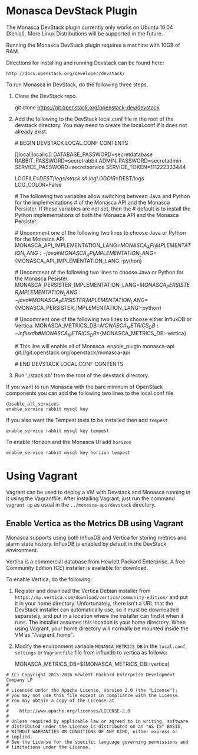 # Monasca DevStack Plugin

The Monasca DevStack plugin currently only works on Ubuntu 16.04 (Xenial).
More Linux Distributions will be supported in the future.

Running the Monasca DevStack plugin requires a machine with 10GB of RAM.

Directions for installing and running Devstack can be found here:

    http://docs.openstack.org/developer/devstack/

To run Monasca in DevStack, do the following three steps.

1. Clone the DevStack repo.

    git clone https://git.openstack.org/openstack-dev/devstack

2. Add the following to the DevStack local.conf file in the root of the devstack directory. You may
   need to create the local.conf if it does not already exist.

    \# BEGIN DEVSTACK LOCAL.CONF CONTENTS

    [[local|localrc]]
    DATABASE_PASSWORD=secretdatabase
    RABBIT_PASSWORD=secretrabbit
    ADMIN_PASSWORD=secretadmin
    SERVICE_PASSWORD=secretservice
    SERVICE_TOKEN=111222333444

    LOGFILE=$DEST/logs/stack.sh.log
    LOGDIR=$DEST/logs
    LOG_COLOR=False

    \# The following two variables allow switching between Java and Python for the implementations
    \# of the Monasca API and the Monasca Persister. If these variables are not set, then the
    \# default is to install the Python implementations of both the Monasca API and the Monasca Persister.

    \# Uncomment one of the following two lines to choose Java or Python for the Monasca API.
    MONASCA_API_IMPLEMENTATION_LANG=${MONASCA_API_IMPLEMENTATION_LANG:-java}
    \# MONASCA_API_IMPLEMENTATION_LANG=${MONASCA_API_IMPLEMENTATION_LANG:-python}

    \# Uncomment of the following two lines to choose Java or Python for the Monasca Pesister.
    MONASCA_PERSISTER_IMPLEMENTATION_LANG=${MONASCA_PERSISTER_IMPLEMENTATION_LANG:-java}
    \# MONASCA_PERSISTER_IMPLEMENTATION_LANG=${MONASCA_PERSISTER_IMPLEMENTATION_LANG:-python}

    \# Uncomment one of the following two lines to choose either InfluxDB or Vertica.
    MONASCA_METRICS_DB=${MONASCA_METRICS_DB:-influxdb}
    \# MONASCA_METRICS_DB=${MONASCA_METRICS_DB:-vertica}

    \# This line will enable all of Monasca.
    enable_plugin monasca-api git://git.openstack.org/openstack/monasca-api

    \# END DEVSTACK LOCAL.CONF CONTENTS

3.   Run './stack.sh' from the root of the devstack directory.

If you want to run Monasca with the bare mininum of OpenStack components
you can add the following two lines to the local.conf file.

    disable_all_services
    enable_service rabbit mysql key

If you also want the Tempest tests to be installed then add `tempest`

    enable_service rabbit mysql key tempest

To enable Horizon and the Monasca UI add `horizon`

    enable_service rabbit mysql key horizon tempest

# Using Vagrant

Vagrant can be used to deploy a VM with Devstack and Monasca running in it using the Vagrantfile. After installing Vagrant, just run the command `vagrant up` as usual in the `../monasca-api/devstack` directory.

## Enable Vertica as the Metrics DB using Vagrant

Monasca supports using both InfluxDB and Vertica for storing metrics and alarm state history.
InfluxDB is enabled by default in the DevStack environment.

Vertica is a commercial database from Hewlett Packard Enterprise.
A free Community Edition (CE) installer is available for download.

To enable Vertica, do the following:

1. Register and download the Vertica Debian installer from `https://my.vertica.com/download/vertica/community-edition/` and put it in your home directory.
Unfortunately, there isn't a URL that the DevStack installer can automatically use, so it must be downloaded separately, and put in a location where the installer can find it when it runs.
The installer assumes this location is your home directory.
When using Vagrant, your home directory will normally be mounted inside the VM as "/vagrant_home".

2. Modify the environment variable `MONASCA_METRICS_DB` in the `local.conf`, `settings` or `Vagrantfile` file from influxdb to vertica as follows:

    MONASCA_METRICS_DB=${MONASCA_METRICS_DB:-vertica}

```
# (C) Copyright 2015-2016 Hewlett Packard Enterprise Development Company LP
#
# Licensed under the Apache License, Version 2.0 (the "License");
# you may not use this file except in compliance with the License.
# You may obtain a copy of the License at
#
#    http://www.apache.org/licenses/LICENSE-2.0
#
# Unless required by applicable law or agreed to in writing, software
# distributed under the License is distributed on an "AS IS" BASIS,
# WITHOUT WARRANTIES OR CONDITIONS OF ANY KIND, either express or
# implied.
# See the License for the specific language governing permissions and
# limitations under the License.
```
